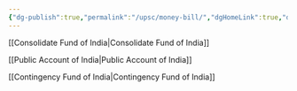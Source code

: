 ```yaml
---
{"dg-publish":true,"permalink":"/upsc/money-bill/","dgHomeLink":true,"dgPassFrontmatter":false}
---
```


[[Consolidate Fund of India|Consolidate Fund of India]]

[[Public Account of India|Public Account of India]]

[[Contingency Fund of India|Contingency Fund of India]]

